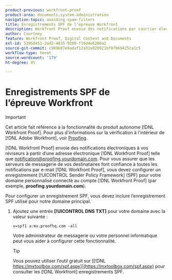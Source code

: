 ```yaml
---
product-previous: workfront-proof
product-area: documents;system-administration
navigation-topic: avoiding-spam-filters
title: Enregistrements SPF de l’épreuve Workfront
description: Workfront Proof envoie des notifications par courrier électronique aux réviseurs à partir d’une adresse électronique Workfront Proof telle que notification@proofing.yourdomain.com. Pour vous assurer que les serveurs de messagerie de vos destinataires font confiance à toutes les notifications par e-mail Workfront Proof, vous devez configurer un enregistrement [!DNL Sender Policy] Framework (SPF) pour votre domaine personnalisé connecté au compte  [!DNL Workfront Proof] (par exemple, proofing.yourdomain.com).
author: Courtney
feature: Workfront Proof, Digital Content and Documents
exl-id: 5295d451-2ad2-4835-9200-f10d4e6286a2
source-git-commit: c989687e9adaf12a31a920921bf8fb69425ca1c5
workflow-type: tm+mt
source-wordcount: '179'
ht-degree: 4%

---
```


# Enregistrements SPF de l’épreuve Workfront

>[!IMPORTANT]
>
>Cet article fait référence à la fonctionnalité du produit autonome [!DNL Workfront Proof]. Pour plus d&#39;informations sur la vérification à l&#39;intérieur de [!DNL Adobe Workfront], voir [Proofing](../../../review-and-approve-work/proofing/proofing.md).

[!DNL Workfront Proof] envoie des notifications électroniques à vos réviseurs à partir d’une adresse électronique [!DNL Workfront Proof] telle que notification@proofing.yourdomain.com. Pour vous assurer que les serveurs de messagerie de vos destinataires font confiance à toutes les notifications par e-mail [!DNL Workfront Proof], vous devez configurer un enregistrement [!UICONTROL Sender Policy Framework] (SPF) pour votre domaine personnalisé connecté au compte [!DNL Workfront Proof] (par exemple, **proofing.yourdomain.com**).

Pour configurer un enregistrement SPF, vous devez inclure l’enregistrement SPF utilisé pour notre domaine principal.

1. Ajoutez une entrée **[!UICONTROL DNS TXT]** pour votre domaine avec la valeur suivante :

   `v=spf1 a:mx.proofhq.com -all`

   Votre administrateur de messagerie ou votre personnel informatique peut vous aider à configurer cette fonctionnalité.

   >[!TIP]
   >
   >Vous pouvez utiliser l’outil gratuit sur [[!DNL https://mxtoolbox.com/spf.aspx]](https://mxtoolbox.com/spf.aspx) pour consulter les [!DNL Workfront] enregistrements SPF.
